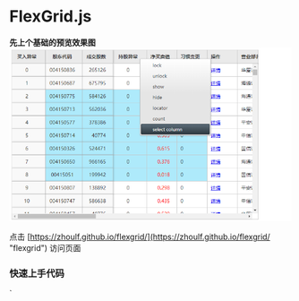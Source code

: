 
# FlexGrid.js

**先上个基础的预览效果图**
![alt text](https://github.com/zhoulf/flexgrid/blob/master/data/website.PNG "flexgrid")

点击 [https://zhoulf.github.io/flexgrid/](https://zhoulf.github.io/flexgrid/ "flexgrid") 访问页面

### 快速上手代码

`<script>

		var data = createData(100000);

		var g = new sz.grid({
			'domEl': document.querySelector('.container'),
			'width': '100%',
			'height': 540,
			'columns': columns,
			'data': data
		});

		g.render();

		$('#match_value').on('input', _.debounce(function(evt) {
			var value = this.value, index;
			g.store.forEach(function(row, i) {
				if (row.GDDM.indexOf(value) !== -1) {
					index = i;
				}
			});

			g.scrollToTop(index * 38);
		}, 500));

		$('#columnToggle').on('change', function(evt) {
			g.columnModel.getColumnByDataIndex(this.value).toggle();
		});

		$('#columnLock').on('change', function(evt) {
			col = g.columnModel.getColumnByDataIndex(this.value);
			col.locked ? col.unLock() : col.lock();
		});
		// setInterval(function() {
		// 	g.store.setData(createData(1), true);
		// }, 1000);
	</script>
`

### API (待补充)

#### 主要属性
<table>
	<tr>
		<td>名称</td>
		<td>说明</td>
	</tr>
	<tr>
		<td>columnModel</td>
		<td>列模型对象</td>
	</tr>
	<tr>
		<td>store</td>
		<td>数据仓库</td>
	</tr>
</table>

### 更新(待补充)

### 参考

[强大的在线表格编辑器](http://demos.componentone.com/ASPNET/MVCExplorer/FlexGrid/Globalization?culture=zh-HK "flexgrid")